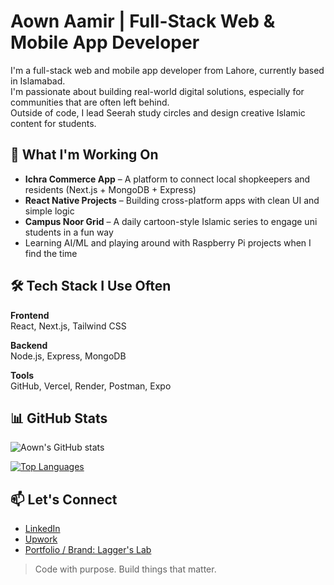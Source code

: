 # Aown Aamir | Full-Stack Web & Mobile App Developer

I'm a full-stack web and mobile app developer from Lahore, currently based in Islamabad.  
I'm passionate about building real-world digital solutions, especially for communities that are often left behind.  
Outside of code, I lead Seerah study circles and design creative Islamic content for students.


## 🚀 What I'm Working On

- **Ichra Commerce App** – A platform to connect local shopkeepers and residents (Next.js + MongoDB + Express)
- **React Native Projects** – Building cross-platform apps with clean UI and simple logic
- **Campus Noor Grid** – A daily cartoon-style Islamic series to engage uni students in a fun way
- Learning AI/ML and playing around with Raspberry Pi projects when I find the time


## 🛠️ Tech Stack I Use Often

**Frontend**  
React, Next.js, Tailwind CSS

**Backend**  
Node.js, Express, MongoDB

**Tools**  
GitHub, Vercel, Render, Postman, Expo


## 📊 GitHub Stats

![Aown's GitHub stats](https://github-readme-stats.vercel.app/api?username=aown-aamir&show_icons=true&theme=radical)

[![Top Languages](https://github-readme-stats.vercel.app/api/top-langs/?username=aown-aamir&layout=compact&theme=radical)](https://github.com/aown-aamir)


## 📫 Let's Connect

- [LinkedIn](https://www.linkedin.com/in/aown-aamir/)
- [Upwork](https://www.upwork.com/freelancers/~your-profile)
- [Portfolio / Brand: Lagger's Lab](https://yourportfolio.com)


> Code with purpose. Build things that matter.
